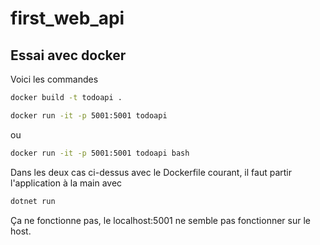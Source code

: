 # first_web_api

## Essai avec docker

Voici les commandes

```bash
docker build -t todoapi .
```

```bash
docker run -it -p 5001:5001 todoapi
```
ou
```bash
docker run -it -p 5001:5001 todoapi bash
```

Dans les deux cas ci-dessus avec le Dockerfile courant, il faut partir l'application à la main avec
``` bash
dotnet run
```

Ça ne fonctionne pas, le localhost:5001 ne semble pas fonctionner sur le host.